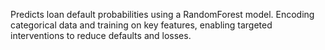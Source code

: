 Predicts loan default probabilities using a RandomForest model. Encoding categorical data and training on key features, enabling targeted interventions to reduce defaults and losses.

